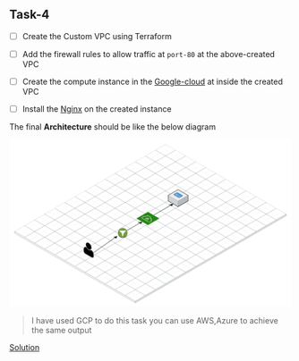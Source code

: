 ## Task-4

- [ ] Create the Custom VPC  using Terraform
- [ ] Add the firewall rules to allow traffic at  `port-80` at the above-created VPC
- [ ] Create the compute instance in the [Google-cloud](https://cloud.google.com/compute)  at inside the created VPC
- [ ]  Install the [Nginx](https://www.nginx.com/) on the created instance




The final **Architecture** should be like the below diagram

<img src="task-4.png" alt="drawing" width="800"/>

> I have used GCP to do this task you can use AWS,Azure to achieve the same output 

[Solution](solution4.md)